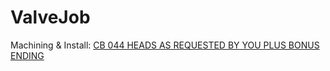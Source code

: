 # ValveJob
Machining &amp; Install: [CB 044 HEADS AS REQUESTED BY YOU PLUS BONUS ENDING](https://youtu.be/ZsyaBcrzMGM)
